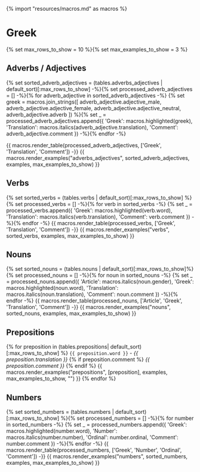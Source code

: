 {% import "resources/macros.md" as macros %}
# Greek
{% 
set max_rows_to_show = 10 %}{% 
set max_examples_to_show = 3 
%}

## Adverbs / Adjectives
{% set sorted_adverb_adjectives = (tables.adverbs_adjectives | default_sort)[:max_rows_to_show] -%}{% 
set processed_adverb_adjectives = [] -%}{% 
for adverb_adjective in sorted_adverb_adjectives -%}
    {% set greek = macros.join_strings([
    adverb_adjective.adjective_male,
    adverb_adjective.adjective_female,
    adverb_adjective.adjective_neutral,
    adverb_adjective.adverb
]) %}{% 
    set _ = processed_adverb_adjectives.append({
        'Greek': macros.highlighted(greek),
        'Translation': macros.italics(adverb_adjective.translation),
        'Comment': adverb_adjective.comment
    }) -%}{% 
endfor -%}

{{ macros.render_table(processed_adverb_adjectives, ['Greek', 'Translation', 'Comment']) -}}
{{ macros.render_examples("adverbs_adjectives", sorted_adverb_adjectives, examples, max_examples_to_show) }}


## Verbs
{% set sorted_verbs = (tables.verbs | default_sort)[:max_rows_to_show] %}{% 
set processed_verbs = [] -%}{% 
for verb in sorted_verbs -%}
    {% 
    set _ = processed_verbs.append({
        'Greek': macros.highlighted(verb.word),
        'Translation': macros.italics(verb.translation),
        'Comment': verb.comment
    }) -%}{% 
endfor -%}
{{ macros.render_table(processed_verbs, ['Greek', 'Translation', 'Comment']) -}}
{{ macros.render_examples("verbs", sorted_verbs, examples, max_examples_to_show) }}


## Nouns
{% set sorted_nouns = (tables.nouns | default_sort)[:max_rows_to_show]%}{% 
set processed_nouns = [] -%}{% 
for noun in sorted_nouns -%}
    {% 
    set _ = processed_nouns.append({
        'Article': macros.italics(noun.gender),
        'Greek': macros.highlighted(noun.word),
        'Translation': macros.italics(noun.translation),
        'Comment': noun.comment
    }) -%}{% 
endfor -%}
{{ macros.render_table(processed_nouns, ['Article', 'Greek', 'Translation', 'Comment']) -}}
{{ macros.render_examples("nouns", sorted_nouns, examples, max_examples_to_show) }}


## Prepositions

{% for preposition in (tables.prepositions| default_sort)[:max_rows_to_show] %}
`{{ preposition.word }}` - *{{ preposition.translation }}*
{% 
    if preposition.comment %}
*{{ preposition.comment }}*
{%  endif %}
{{ macros.render_examples("prepositions", [preposition], examples, max_examples_to_show, "") }}
{% endfor %}

## Numbers
{% set sorted_numbers = (tables.numbers | default_sort)[:max_rows_to_show] %}{% 
set processed_numbers = [] -%}{% 
for number in sorted_numbers -%}
    {% 
    set _ = processed_numbers.append({
        'Greek': macros.highlighted(number.word),
        'Number': macros.italics(number.number),
        'Ordinal': number.ordinal,
        'Comment': number.comment
    }) -%}{% 
endfor -%}
{{ macros.render_table(processed_numbers, ['Greek', 'Number', 'Ordinal', 'Comment']) -}}
{{ macros.render_examples("numbers", sorted_numbers, examples, max_examples_to_show) }}

